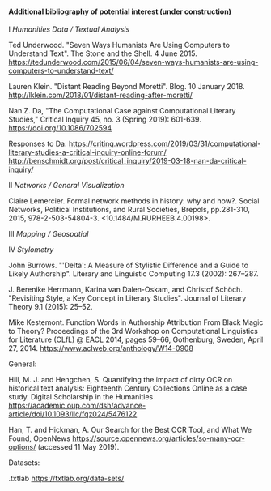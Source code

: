 #### Additional bibliography of potential interest (under construction)

I  *Humanities Data / Textual Analysis*

Ted Underwood. "Seven Ways Humanists Are Using Computers to Understand Text". The Stone and the Shell. 4 June 2015. https://tedunderwood.com/2015/06/04/seven-ways-humanists-are-using-computers-to-understand-text/

Lauren Klein. "Distant Reading Beyond Moretti". Blog. 10 January 2018. http://lklein.com/2018/01/distant-reading-after-moretti/

Nan Z. Da, "The Computational Case against Computational Literary Studies," Critical Inquiry 45, no. 3 (Spring 2019): 601-639. https://doi.org/10.1086/702594

Responses to Da: https://critinq.wordpress.com/2019/03/31/computational-literary-studies-a-critical-inquiry-online-forum/
http://benschmidt.org/post/critical_inquiry/2019-03-18-nan-da-critical-inquiry/


II  *Networks / General Visualization*

Claire Lemercier. Formal network methods in history: why and how?. Social Networks, Political Institutions, and Rural Societies, Brepols, pp.281-310, 2015, 978-2-503-54804-3. <10.1484/M.RURHEEB.4.00198>. <halshs-00521527v2>
  



III  *Mapping / Geospatial*




IV  *Stylometry*

John Burrows. "'Delta': A Measure of Stylistic Difference and a Guide to Likely Authorship". Literary and Linguistic Computing 17.3 (2002): 267–287.

J. Berenike Herrmann, Karina van Dalen-Oskam, and Christof Schöch. "Revisiting Style, a Key Concept in Literary Studies". Journal of Literary Theory 9.1 (2015): 25–52.

Mike Kestemont. Function Words in Authorship Attribution From Black Magic to Theory? Proceedings of the 3rd Workshop on Computational Linguistics for Literature (CLfL) @ EACL 2014, pages 59–66, Gothenburg, Sweden, April 27, 2014. https://www.aclweb.org/anthology/W14-0908


General:

Hill, M. J. and Hengchen, S. Quantifying the impact of dirty OCR on historical text analysis: Eighteenth Century Collections Online as a case study. Digital Scholarship in the Humanities https://academic.oup.com/dsh/advance-article/doi/10.1093/llc/fqz024/5476122.

Han, T. and Hickman, A. Our Search for the Best OCR Tool, and What We Found, OpenNews https://source.opennews.org/articles/so-many-ocr-options/ (accessed 11 May 2019).



Datasets: 

.txtlab  https://txtlab.org/data-sets/

